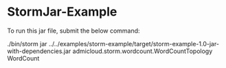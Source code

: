 # StormJar-Example

To run this jar file, submit the below command:

./bin/storm jar ../../examples/storm-example/target/storm-example-1.0-jar-with-dependencies.jar admicloud.storm.wordcount.WordCountTopology WordCount
